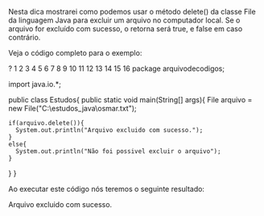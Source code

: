 Nesta dica mostrarei como podemos usar o método delete() da classe File da linguagem Java para excluir um arquivo no computador local. Se o arquivo for excluído com sucesso, o retorna será true, e false em caso contrário.

Veja o código completo para o exemplo:

?
1
2
3
4
5
6
7
8
9
10
11
12
13
14
15
16
package arquivodecodigos;

import java.io.*;

public class Estudos{
public static void main(String[] args){
File arquivo = new File("C:\\estudos_java\\osmar.txt");

    if(arquivo.delete()){
      System.out.println("Arquivo excluido com sucesso.");
    }
    else{
      System.out.println("Não foi possivel excluir o arquivo");
    }
}
}

Ao executar este código nós teremos o seguinte resultado:

Arquivo excluido com sucesso.

